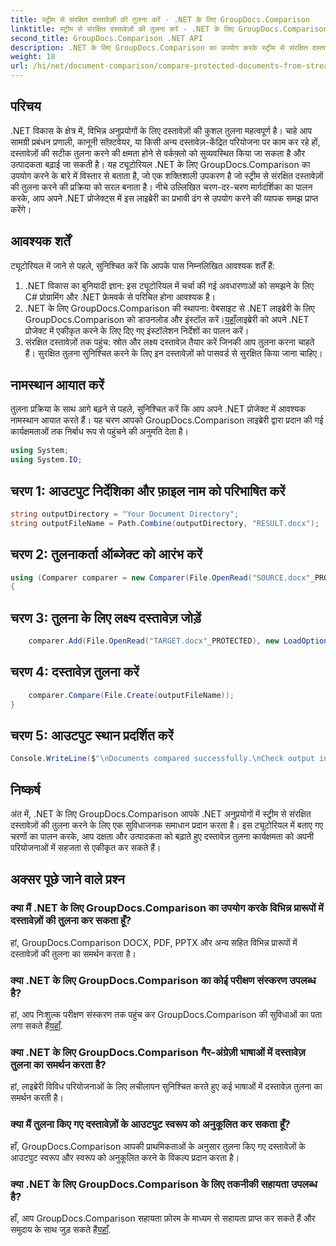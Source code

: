 ```yaml
---
title: स्ट्रीम से संरक्षित दस्तावेज़ों की तुलना करें - .NET के लिए GroupDocs.Comparison
linktitle: स्ट्रीम से संरक्षित दस्तावेज़ों की तुलना करें - .NET के लिए GroupDocs.Comparison
second_title: GroupDocs.Comparison .NET API
description: .NET के लिए GroupDocs.Comparison का उपयोग करके स्ट्रीम से संरक्षित दस्तावेज़ों की तुलना करना सीखें। अपनी दस्तावेज़ तुलना प्रक्रिया को सहजता से सुव्यवस्थित करें।
weight: 18
url: /hi/net/document-comparison/compare-protected-documents-from-stream/
---
```

## परिचय
.NET विकास के क्षेत्र में, विभिन्न अनुप्रयोगों के लिए दस्तावेज़ों की कुशल तुलना महत्वपूर्ण है। चाहे आप सामग्री प्रबंधन प्रणाली, कानूनी सॉफ़्टवेयर, या किसी अन्य दस्तावेज़-केंद्रित परियोजना पर काम कर रहे हों, दस्तावेज़ों की सटीक तुलना करने की क्षमता होने से वर्कफ़्लो को सुव्यवस्थित किया जा सकता है और उत्पादकता बढ़ाई जा सकती है। यह ट्यूटोरियल .NET के लिए GroupDocs.Comparison का उपयोग करने के बारे में विस्तार से बताता है, जो एक शक्तिशाली उपकरण है जो स्ट्रीम से संरक्षित दस्तावेज़ों की तुलना करने की प्रक्रिया को सरल बनाता है। नीचे उल्लिखित चरण-दर-चरण मार्गदर्शिका का पालन करके, आप अपने .NET प्रोजेक्ट्स में इस लाइब्रेरी का प्रभावी ढंग से उपयोग करने की व्यापक समझ प्राप्त करेंगे।
## आवश्यक शर्तें
ट्यूटोरियल में जाने से पहले, सुनिश्चित करें कि आपके पास निम्नलिखित आवश्यक शर्तें हैं:
1. .NET विकास का बुनियादी ज्ञान: इस ट्यूटोरियल में चर्चा की गई अवधारणाओं को समझने के लिए C# प्रोग्रामिंग और .NET फ्रेमवर्क से परिचित होना आवश्यक है।
2.  .NET के लिए GroupDocs.Comparison की स्थापना: वेबसाइट से .NET लाइब्रेरी के लिए GroupDocs.Comparison को डाउनलोड और इंस्टॉल करें।[यहाँ](https://releases.groupdocs.com/comparison/net/)लाइब्रेरी को अपने .NET प्रोजेक्ट में एकीकृत करने के लिए दिए गए इंस्टॉलेशन निर्देशों का पालन करें।
3. संरक्षित दस्तावेज़ों तक पहुंच: स्रोत और लक्ष्य दस्तावेज़ तैयार करें जिनकी आप तुलना करना चाहते हैं। सुरक्षित तुलना सुनिश्चित करने के लिए इन दस्तावेज़ों को पासवर्ड से सुरक्षित किया जाना चाहिए।

## नामस्थान आयात करें
तुलना प्रक्रिया के साथ आगे बढ़ने से पहले, सुनिश्चित करें कि आप अपने .NET प्रोजेक्ट में आवश्यक नामस्थान आयात करते हैं। यह चरण आपको GroupDocs.Comparison लाइब्रेरी द्वारा प्रदान की गई कार्यक्षमताओं तक निर्बाध रूप से पहुंचने की अनुमति देता है।

```csharp
using System;
using System.IO;
```

## चरण 1: आउटपुट निर्देशिका और फ़ाइल नाम को परिभाषित करें
```csharp
string outputDirectory = "Your Document Directory";
string outputFileName = Path.Combine(outputDirectory, "RESULT.docx");
```
## चरण 2: तुलनाकर्ता ऑब्जेक्ट को आरंभ करें
```csharp
using (Comparer comparer = new Comparer(File.OpenRead("SOURCE.docx"_PROTECTED), new LoadOptions() { Password = "1234" }))
{
```
## चरण 3: तुलना के लिए लक्ष्य दस्तावेज़ जोड़ें
```csharp
    comparer.Add(File.OpenRead("TARGET.docx"_PROTECTED), new LoadOptions() { Password = "5678" });
```
## चरण 4: दस्तावेज़ तुलना करें
```csharp
    comparer.Compare(File.Create(outputFileName));
}
```
## चरण 5: आउटपुट स्थान प्रदर्शित करें
```csharp
Console.WriteLine($"\nDocuments compared successfully.\nCheck output in {Directory.GetCurrentDirectory()}.");
```

## निष्कर्ष
अंत में, .NET के लिए GroupDocs.Comparison आपके .NET अनुप्रयोगों में स्ट्रीम से संरक्षित दस्तावेज़ों की तुलना करने के लिए एक सुविधाजनक समाधान प्रदान करता है। इस ट्यूटोरियल में बताए गए चरणों का पालन करके, आप दक्षता और उत्पादकता को बढ़ाते हुए दस्तावेज़ तुलना कार्यक्षमता को अपनी परियोजनाओं में सहजता से एकीकृत कर सकते हैं।
## अक्सर पूछे जाने वाले प्रश्न
### क्या मैं .NET के लिए GroupDocs.Comparison का उपयोग करके विभिन्न प्रारूपों में दस्तावेज़ों की तुलना कर सकता हूँ?
हां, GroupDocs.Comparison DOCX, PDF, PPTX और अन्य सहित विभिन्न प्रारूपों में दस्तावेज़ों की तुलना का समर्थन करता है।
### क्या .NET के लिए GroupDocs.Comparison का कोई परीक्षण संस्करण उपलब्ध है?
 हां, आप निःशुल्क परीक्षण संस्करण तक पहुंच कर GroupDocs.Comparison की सुविधाओं का पता लगा सकते हैं[यहाँ](https://releases.groupdocs.com/).
### क्या .NET के लिए GroupDocs.Comparison गैर-अंग्रेज़ी भाषाओं में दस्तावेज़ तुलना का समर्थन करता है?
हां, लाइब्रेरी विविध परियोजनाओं के लिए लचीलापन सुनिश्चित करते हुए कई भाषाओं में दस्तावेज़ तुलना का समर्थन करती है।
### क्या मैं तुलना किए गए दस्तावेज़ों के आउटपुट स्वरूप को अनुकूलित कर सकता हूँ?
हाँ, GroupDocs.Comparison आपकी प्राथमिकताओं के अनुसार तुलना किए गए दस्तावेज़ों के आउटपुट स्वरूप और स्वरूप को अनुकूलित करने के विकल्प प्रदान करता है।
### क्या .NET के लिए GroupDocs.Comparison के लिए तकनीकी सहायता उपलब्ध है?
 हाँ, आप GroupDocs.Comparison सहायता फ़ोरम के माध्यम से सहायता प्राप्त कर सकते हैं और समुदाय के साथ जुड़ सकते हैं[यहाँ](https://forum.groupdocs.com/c/comparison/12).